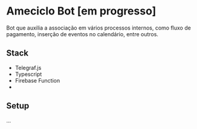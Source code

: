 # Ameciclo Bot [em progresso]
Bot que auxilia a associação em vários processos internos, como fluxo de pagamento, inserção de eventos no calendário, entre outros. 

## Stack
- Telegraf.js
- Typescript
- Firebase Function
- 

## Setup
...
